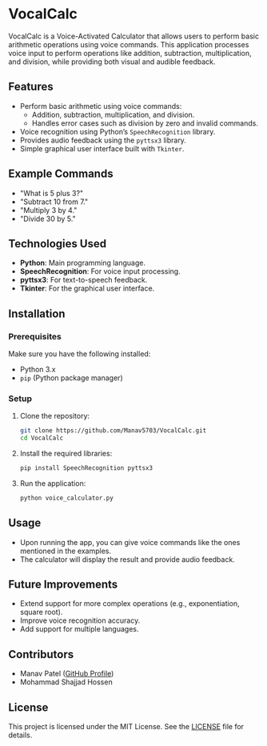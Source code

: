 # VocalCalc

VocalCalc is a Voice-Activated Calculator that allows users to perform basic arithmetic operations using voice commands. This application processes voice input to perform operations like addition, subtraction, multiplication, and division, while providing both visual and audible feedback.

## Features
- Perform basic arithmetic using voice commands:
  - Addition, subtraction, multiplication, and division.
  - Handles error cases such as division by zero and invalid commands.
- Voice recognition using Python’s `SpeechRecognition` library.
- Provides audio feedback using the `pyttsx3` library.
- Simple graphical user interface built with `Tkinter`.

## Example Commands
- "What is 5 plus 3?"
- "Subtract 10 from 7."
- "Multiply 3 by 4."
- "Divide 30 by 5."

## Technologies Used
- **Python**: Main programming language.
- **SpeechRecognition**: For voice input processing.
- **pyttsx3**: For text-to-speech feedback.
- **Tkinter**: For the graphical user interface.

## Installation

### Prerequisites
Make sure you have the following installed:
- Python 3.x
- `pip` (Python package manager)

### Setup
1. Clone the repository:
   ```bash
   git clone https://github.com/Manav5703/VocalCalc.git
   cd VocalCalc
2. Install the required libraries:
   ```bash
   pip install SpeechRecognition pyttsx3
3. Run the application:
   ```bash
   python voice_calculator.py

## Usage
- Upon running the app, you can give voice commands like the ones mentioned in the examples.
- The calculator will display the result and provide audio feedback.

## Future Improvements
- Extend support for more complex operations (e.g., exponentiation, square root).
- Improve voice recognition accuracy.
- Add support for multiple languages.

## Contributors
- Manav Patel ([GitHub Profile](https://github.com/Manav5703))
- Mohammad Shajjad Hossen

## License
This project is licensed under the MIT License. See the [LICENSE](./LICENSE) file for details.
